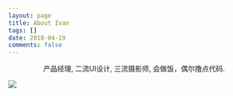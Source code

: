 ```yaml
---
layout: page
title: About Ivan
tags: []
date: 2018-04-19
comments: false
---
```

    
<center>产品经理, 二流UI设计, 三流摄影师, 会做饭，偶尔撸点代码.</center>

![](https://ivancrancy.github.io/ivanming.github.io/assets/img/about_0419/personaltags.jpg)


